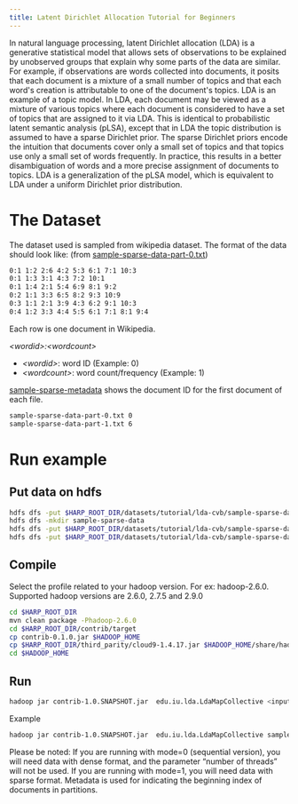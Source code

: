```yaml
---
title: Latent Dirichlet Allocation Tutorial for Beginners
---
```


In natural language processing, latent Dirichlet allocation (LDA) is a generative statistical model that allows sets of observations to be explained by unobserved groups that explain why some parts of the data are similar. For example, if observations are words collected into documents, it posits that each document is a mixture of a small number of topics and that each word's creation is attributable to one of the document's topics. LDA is an example of a topic model. In LDA, each document may be viewed as a mixture of various topics where each document is considered to have a set of topics that are assigned to it via LDA. This is identical to probabilistic latent semantic analysis (pLSA), except that in LDA the topic distribution is assumed to have a sparse Dirichlet prior. The sparse Dirichlet priors encode the intuition that documents cover only a small set of topics and that topics use only a small set of words frequently. In practice, this results in a better disambiguation of words and a more precise assignment of documents to topics. LDA is a generalization of the pLSA model, which is equivalent to LDA under a uniform Dirichlet prior distribution.



# **The Dataset**

The dataset used is sampled from wikipedia dataset.
The format of the data should look like: (from [sample-sparse-data-part-0.txt](https://github.com/DSC-SPIDAL/harp/blob/master/datasets/tutorial/lda-cvb/sample-sparse-data/sample-sparse-data-part-0.txt))
```bash
0:1 1:2 2:6 4:2 5:3 6:1 7:1 10:3
0:1 1:3 3:1 4:3 7:2 10:1
0:1 1:4 2:1 5:4 6:9 8:1 9:2
0:2 1:1 3:3 6:5 8:2 9:3 10:9
0:3 1:1 2:1 3:9 4:3 6:2 9:1 10:3
0:4 1:2 3:3 4:4 5:5 6:1 7:1 8:1 9:4
```

Each row is one document in Wikipedia. 

*\<wordid\>:\<wordcount\>*

- *\<wordid\>*: word ID (Example: 0)
- *\<wordcount\>*: word count/frequency (Example: 1)

[sample-sparse-metadata](https://github.com/DSC-SPIDAL/harp/blob/master/datasets/tutorial/lda-cvb/sample-sparse-data/sample-sparse-metadata) shows the document ID for the first document of each file. 
```bash
sample-sparse-data-part-0.txt 0
sample-sparse-data-part-1.txt 6
```

# Run example

## Put data on hdfs
```bash
hdfs dfs -put $HARP_ROOT_DIR/datasets/tutorial/lda-cvb/sample-sparse-data/sample-sparse-metadata .
hdfs dfs -mkdir sample-sparse-data
hdfs dfs -put $HARP_ROOT_DIR/datasets/tutorial/lda-cvb/sample-sparse-data/sample-sparse-data-part-1.txt sample-sparse-data
hdfs dfs -put $HARP_ROOT_DIR/datasets/tutorial/lda-cvb/sample-sparse-data/sample-sparse-data-part-0.txt sample-sparse-data
```

## Compile

Select the profile related to your hadoop version. For ex: hadoop-2.6.0. Supported hadoop versions are 2.6.0, 2.7.5 and 2.9.0
```bash
cd $HARP_ROOT_DIR
mvn clean package -Phadoop-2.6.0
cd $HARP_ROOT_DIR/contrib/target
cp contrib-0.1.0.jar $HADOOP_HOME
cp $HARP_ROOT_DIR/third_parity/cloud9-1.4.17.jar $HADOOP_HOME/share/hadoop/mapreduce
cd $HADOOP_HOME
```
## Run
```bash
hadoop jar contrib-1.0.SNAPSHOT.jar  edu.iu.lda.LdaMapCollective <input dir>  <metafile>  <output dir> <number of terms> <number of topics> <number of docs> <number of MapTasks> <number of iterations> <number of threads> <mode, 1=multithreading>
```
Example
```bash
hadoop jar contrib-1.0.SNAPSHOT.jar  edu.iu.lda.LdaMapCollective sample-sparse-data sample-sparse-metadata  sample-sparse-output 11 2 12 2 5 4 1
```
Please be noted:
If you are running with mode=0 (sequential version), you will need data with dense format, and the parameter “number of threads” will not be used. If you are running with mode=1, you will need data with sparse format.
Metadata is used for indicating the beginning index of documents in partitions.

